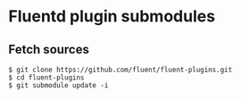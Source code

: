 # Fluentd plugin submodules

## Fetch sources

    $ git clone https://github.com/fluent/fluent-plugins.git
    $ cd fluent-plugins
    $ git submodule update -i

